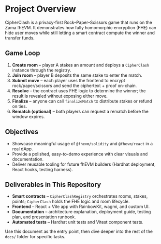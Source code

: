﻿# Project Overview

CipherClash is a privacy-first Rock–Paper–Scissors game that runs on the Zama fhEVM. It demonstrates how fully homomorphic encryption (FHE) can hide user moves while still letting a smart contract compute the winner and transfer funds.

## Game Loop
1. **Create room** – player A stakes an amount and deploys a `CipherClash` instance through the registry.
2. **Join room** – player B deposits the same stake to enter the match.
3. **Submit move** – each player uses the frontend to encrypt rock/paper/scissors and send the ciphertext + proof on-chain.
4. **Resolve** – the contract uses FHE logic to determine the winner; the result is revealed without exposing either move.
5. **Finalize** – anyone can call `finalizeMatch` to distribute stakes or refund on ties.
6. **Rematch (optional)** – both players can request a rematch before the window expires.

## Objectives
- Showcase meaningful usage of `@fhevm/solidity` and `@fhevm/react` in a real dApp.
- Provide a polished, easy-to-demo experience with clear visuals and documentation.
- Deliver reusable tooling for future fhEVM builders (Hardhat deployment, React hooks, testing harness).

## Deliverables in This Repository
- **Smart contracts** – `CipherClashRegistry` orchestrates rooms, stakes, points; `CipherClash` holds the FHE logic and room lifecycle.
- **Frontend** – React + Vite app with RainbowKit, wagmi, and custom UI.
- **Documentation** – architecture explanation, deployment guide, testing plan, and presentation runbook.
- **Automated tests** – Hardhat unit tests and Vitest component tests.

Use this document as the entry point, then dive deeper into the rest of the `docs/` folder for specific tasks.
